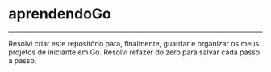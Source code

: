 # aprendendoGo
****
Resolvi criar este repositório para, finalmente, guardar e organizar os meus projetos de iniciante em Go. Resolvi refazer do zero para salvar cada passo a passo. 
